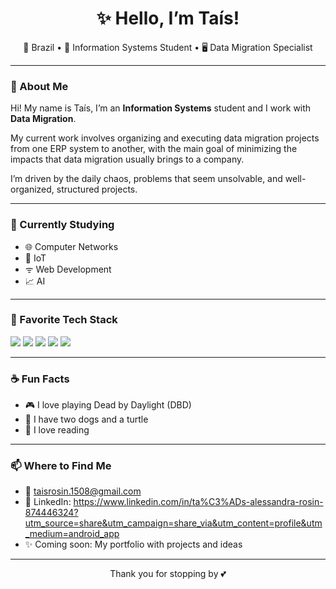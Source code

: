 <h1 align="center">✨ Hello, I’m Taís!</h1>

<p align="center">
  📍 Brazil • 🧠 Information Systems Student • 🖥️ Data Migration Specialist
</p>

---

### 💜 About Me

Hi! My name is Taís, I’m an **Information Systems** student and I work with **Data Migration**.

My current work involves organizing and executing data migration projects from one ERP system to another, with the main goal of minimizing the impacts that data migration usually brings to a company.

I’m driven by the daily chaos, problems that seem unsolvable, and well-organized, structured projects.

---

### 📖 Currently Studying

- 🌐 Computer Networks  
- 🤖 IoT  
- ᯤ Web Development  
- 📈 AI  

---

### 🧰 Favorite Tech Stack

<p align="left">
  <img src="https://img.shields.io/badge/PostgreSQL-336791?style=for-the-badge&logo=postgresql&logoColor=white"/>
  <img src="https://img.shields.io/badge/Java-ED8B00?style=for-the-badge&logo=java&logoColor=white"/>
  <img src="https://img.shields.io/badge/HTML-E34F26?style=for-the-badge&logo=html5&logoColor=white"/>
  <img src="https://img.shields.io/badge/MariaDB-003545?style=for-the-badge&logo=mariadb&logoColor=white"/>
  <img src="https://img.shields.io/badge/Firebird-FB2B00?style=for-the-badge&logo=firebird&logoColor=white"/>
</p>

---

### ☕ Fun Facts

- 🎮 I love playing Dead by Daylight (DBD)  
- 🐶 I have two dogs and a turtle  
- 📖 I love reading  

---

### 📫 Where to Find Me

- 📧 taisrosin.1508@gmail.com  
- 💼 LinkedIn: https://www.linkedin.com/in/ta%C3%ADs-alessandra-rosin-874446324?utm_source=share&utm_campaign=share_via&utm_content=profile&utm_medium=android_app  
- ✨ Coming soon: My portfolio with projects and ideas  

---

<p align="center">
  Thank you for stopping by 💕  
</p>
